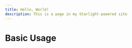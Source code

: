 ```yaml
---
title: Hello, World!
description: This is a page in my Starlight-powered site
---
```


# Basic Usage
